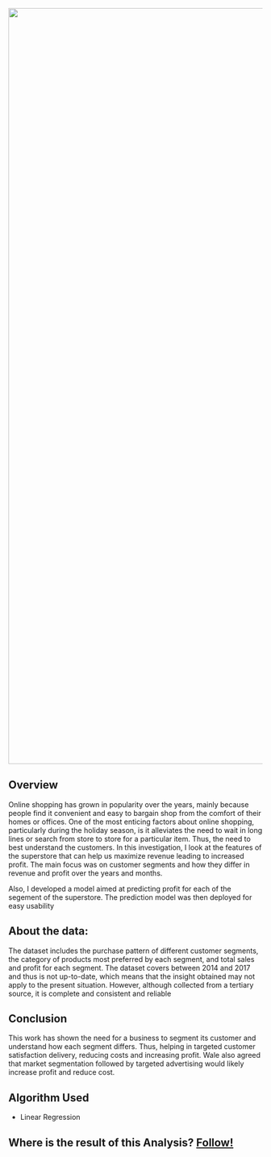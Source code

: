 <img src = "https://th.bing.com/th/id/R.526e52ee451113aed823f6dc0c507f6b?rik=lKQSEbymT5ZmwA&pid=ImgRaw&r=0" width = "1500"> <br>

## Overview
Online shopping has grown in popularity over the years, mainly because people find it convenient and easy to bargain shop from the comfort of their homes or offices. One of the most enticing factors about online shopping, particularly during the holiday season, is it alleviates the need to wait in long lines or search from store to store for a particular item. Thus, the need to best understand the customers. In this investigation, I look at the features of the superstore that can help us maximize revenue leading to increased profit. The main focus was on customer segments and how they differ in revenue and profit over the years and months.

Also, I developed a model aimed at predicting profit for each of the segement of the superstore. The prediction model was then deployed for easy usability

## About the data:
The dataset includes the purchase pattern of different customer segments, the category of
products most preferred by each segment, and total sales and profit for each segment. The
dataset covers between 2014 and 2017 and thus is not up-to-date, which means that the insight
obtained may not apply to the present situation. However, although collected from a tertiary
source, it is complete and consistent and reliable

## Conclusion
This work has shown the need for a business to segment its customer and understand how each
segment differs. Thus, helping in targeted customer satisfaction delivery, reducing costs and
increasing profit. Wale also agreed that market segmentation followed by targeted advertising
would likely increase profit and reduce cost.

## Algorithm Used
- Linear Regression

## Where is the result of this Analysis? [Follow!](https://drive.google.com/file/d/1Tr54lBGeNtr7FA0ki6kbVc8d9vEvj97i/view?usp=sharing)
